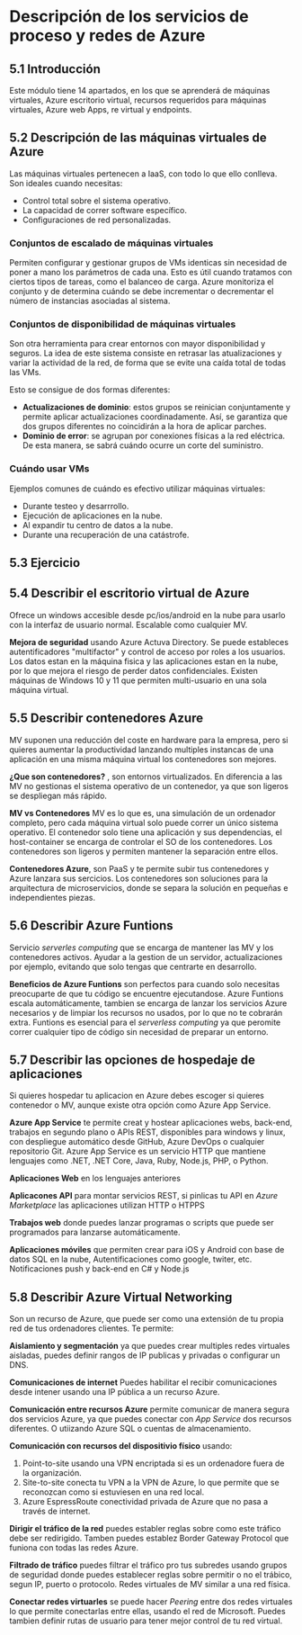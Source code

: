 # Descripción de los servicios de proceso y redes de Azure

## 5.1 Introducción

Este módulo tiene 14 apartados, en los que se aprenderá de máquinas virtuales, Azure escritorio virtual, recursos requeridos para máquinas virtuales, Azure web Apps, re virtual y endpoints.

## 5.2 Descripción de las máquinas virtuales de Azure

Las máquinas virtuales pertenecen a IaaS, con todo lo que ello conlleva. Son ideales cuando necesitas:

- Control total sobre el sistema operativo.
- La capacidad de correr software específico.
- Configuraciones de red personalizadas.

### Conjuntos de escalado de máquinas virtuales

Permiten configurar y gestionar grupos de VMs identicas sin necesidad de poner a mano los parámetros de cada una. Esto es útil cuando tratamos con ciertos tipos de tareas, como el balanceo de carga. Azure monitoriza el conjunto y de determina cuándo se debe incrementar o decrementar el número de instancias asociadas al sistema.

### Conjuntos de disponibilidad de máquinas virtuales

Son otra herramienta para crear entornos con mayor disponibilidad y seguros. La idea de este sistema consiste en retrasar las atualizaciones y variar la actividad de la red, de forma que se evite una caída total de todas las VMs.

Esto se consigue de dos formas diferentes:

- **Actualizaciones de dominio**: estos grupos se reinician conjuntamente y permite aplicar actualizaciones coordinadamente. Así, se garantiza que dos grupos diferentes no coincidirán a la hora de aplicar parches.
- **Dominio de error**: se agrupan por conexiones físicas a la red eléctrica. De esta manera, se sabrá cuándo ocurre un corte del suministro.

### Cuándo usar VMs

Ejemplos comunes de cuándo es efectivo utilizar máquinas virtuales:

- Durante testeo y desarrrollo.
- Ejecución de aplicaciones en la nube.
- Al expandir tu centro de datos a la nube.
- Durante una recuperación de una catástrofe.

## 5.3 Ejercicio

## 5.4 Describir el escritorio virtual de Azure

Ofrece un windows accesible desde pc/ios/android en la nube para usarlo con la interfaz de usuario normal. Escalable como cualquier MV.

**Mejora de seguridad** usando Azure Actuva Directory. Se puede estableces autentificadores "multifactor" y control de acceso por roles a los usuarios. Los datos estan en la máquina fisica y las aplicaciones estan en la nube, por lo que mejora el riesgo de perder datos confidenciales. Existen máquinas de Windows 10 y 11 que permiten multi-usuario en una sola máquina virtual.

## 5.5 Describir contenedores Azure

MV suponen una reducción del coste en hardware para la empresa, pero si quieres aumentar la productividad lanzando multiples instancas de una aplicación en una misma máquina virtual los contenedores son mejores.

**¿Que son contenedores?** , son entornos virtualizados. En diferencia a las MV no gestionas el sistema operativo de un contenedor, ya que son ligeros se despliegan más rápido.

**MV vs Contenedores** MV es lo que es, una simulación de un ordenador completo, pero cada máquina virtual solo puede correr un único sistema operativo. El contenedor solo tiene una aplicación y sus dependencias, el host-container se encarga de controlar el SO de los contenedores. Los contenedores son ligeros y permiten mantener la separación entre ellos.

**Contenedores Azure**, son PaaS y te permite subir tus contenedores y Azure lanzara sus sercicios. Los contenedores son soluciones para la arquitectura de microservicios, donde se separa la solución en pequeñas e independientes piezas.

## 5.6 Describir Azure Funtions

Servicio _serverles computing_ que se encarga de mantener las MV y los contenedores activos. Ayudar a la gestion de un servidor, actualizaciones por ejemplo, evitando que solo tengas que centrarte en desarrollo.

**Beneficios de  Azure Funtions** son perfectos para cuando solo necesitas preocuparte de que tu código se encuentre ejecutandose. Azure Funtions escala automáticamente, tambien se encarga de lanzar los servicios Azure necesarios y de limpiar los recursos no usados, por lo que no te cobrarán extra. Funtions es esencial para el _serverless computing_ ya que peromite correr cualquier tipo de código sin necesidad de preparar un entorno.

## 5.7 Describir las opciones de hospedaje de aplicaciones

Si quieres hospedar tu aplicacion en Azure debes escoger si quieres contenedor o MV, aunque existe otra opción como Azure App Service.

**Azure App Service** te permite creat y hostear aplicaciones webs, back-end, trabajos en segundo plano o APIs REST, disponibles para windows y linux, con despliegue automático desde GitHub, Azure DevOps o cualquier repositorio Git. Azure App Service es un servicio HTTP que mantiene lenguajes como  .NET, .NET Core, Java, Ruby, Node.js, PHP, o Python.

**Aplicaciones Web** en los lenguajes anteriores

**Aplicacones API** para montar servicios REST, si pinlicas tu API en _Azure Marketplace_ las aplicaciones utilizan HTTP o HTPPS

**Trabajos web** donde puedes lanzar programas o scripts que puede ser programados para lanzarse automáticamente.

**Aplicaciones móviles** que permiten crear para iOS y Android con base de datos SQL en la nube, Autentificaciones como google, twiter, etc. Notificaciones push y back-end en C# y Node.js

## 5.8 Describir Azure Virtual Networking

Son un recurso de Azure, que puede ser como una extensión de tu propia red de tus ordenadores clientes. Te permite:

**Aislamiento y segmentación** ya que puedes crear multiples redes virtuales aisladas, puedes definir rangos de IP publicas y privadas o configurar un DNS.

**Comunicaciones de internet** Puedes habilitar el recibir comunicaciones desde intener usando una IP pública a un recurso Azure.

**Comunicación entre recursos Azure** permite comunicar de manera segura dos servicios Azure, ya que puedes conectar con _App Service_ dos recursos diferentes. O utiizando Azure SQL o cuentas de almacenamiento.

**Comunicación con recursos del dispositivio físico** usando:
1. Point-to-site usando una VPN encriptada si es un ordenadore fuera de la organización.
2. Site-to-site conecta tu VPN a la VPN de Azure, lo que permite que se reconozcan como si estuviesen en una red local.
3. Azure EspressRoute conectividad privada de Azure que no pasa a través de internet.

**Dirigir el tráfico de la red** puedes establer reglas sobre como este tráfico debe ser redirigido. Tamben puedes establez Border Gateway Protocol que funiona con todas las redes Azure.

**Filtrado de tráfico** puedes filtrar el tráfico pro tus subredes usando grupos de seguridad donde puedes establecer reglas sobre permitir o no el trábico, segun IP, puerto o protocolo. Redes virtuales de MV similar a una red física.

**Conectar redes virtuarles** se puede hacer _Peering_ entre dos redes virtuales lo que permite conectarlas entre ellas, usando el red de Microsoft. Puedes tambien definir rutas de usuario  para tener mejor control de tu red virtual.
